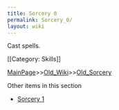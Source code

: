 ```yaml
---
title: Sorcery 0
permalink: Sorcery_0/
layout: wiki
---
```

Cast spells.

[[Category: Skills]]

[MainPage](/keeperrl_wiki/ "wikilink")>>[Old_Wiki](/keeperrl_wiki/Old_Wiki "wikilink")>>[Old_Sorcery](/keeperrl_wiki/Old_Sorcery "wikilink")

Other items in this section
-    [Sorcery 1](/keeperrl_wiki/Sorcery_1 "wikilink")
